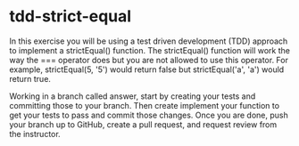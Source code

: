 # tdd-strict-equal
In this exercise you will be using a test driven development (TDD) approach to implement a strictEqual() function. The strictEqual() function will work the way the === operator does but you are not allowed to use this operator. For example, strictEqual(5, '5') would return false but strictEqual('a', 'a') would return true.

Working in a branch called answer, start by creating your tests and committing those to your branch. Then create implement your function to get your tests to pass and commit those changes. Once you are done, push your branch up to GitHub, create a pull request, and request review from the instructor.